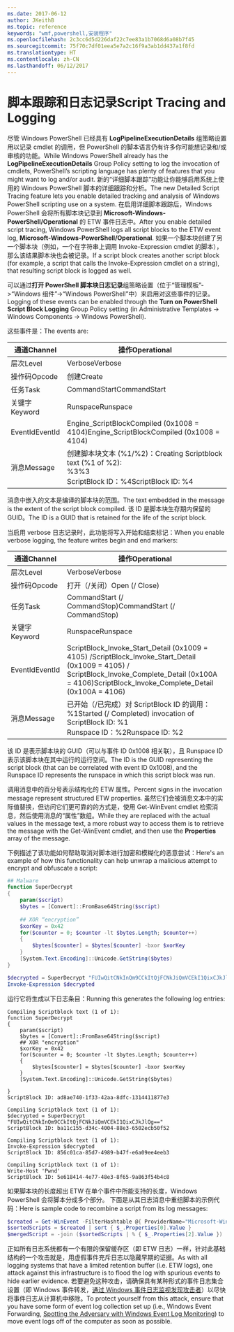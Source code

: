 ```yaml
---
ms.date: 2017-06-12
author: JKeithB
ms.topic: reference
keywords: "wmf,powershell,安装程序"
ms.openlocfilehash: 2c3cc6d5d226daf22c7ee83a1b7068d6a08b7f45
ms.sourcegitcommit: 75f70c7df01eea5e7a2c16f9a3ab1dd437a1f8fd
ms.translationtype: HT
ms.contentlocale: zh-CN
ms.lasthandoff: 06/12/2017
---
```

# <a name="script-tracing-and-logging"></a><span data-ttu-id="8d5e6-102">脚本跟踪和日志记录</span><span class="sxs-lookup"><span data-stu-id="8d5e6-102">Script Tracing and Logging</span></span>

<span data-ttu-id="8d5e6-103">尽管 Windows PowerShell 已经具有 **LogPipelineExecutionDetails** 组策略设置用以记录 cmdlet 的调用，但 PowerShell 的脚本语言仍有许多你可能想记录和/或审核的功能。</span><span class="sxs-lookup"><span data-stu-id="8d5e6-103">While Windows PowerShell already has the **LogPipelineExecutionDetails** Group Policy setting to log the invocation of cmdlets, PowerShell’s scripting language has plenty of features that you might want to log and/or audit.</span></span> <span data-ttu-id="8d5e6-104">新的“详细脚本跟踪”功能让你能够启用系统上使用的 Windows PowerShell 脚本的详细跟踪和分析。</span><span class="sxs-lookup"><span data-stu-id="8d5e6-104">The new Detailed Script Tracing feature lets you enable detailed tracking and analysis of Windows PowerShell scripting use on a system.</span></span> <span data-ttu-id="8d5e6-105">在启用详细脚本跟踪后，Windows PowerShell 会将所有脚本块记录到 **Microsoft-Windows-PowerShell/Operational** 的 ETW 事件日志中。</span><span class="sxs-lookup"><span data-stu-id="8d5e6-105">After you enable detailed script tracing, Windows PowerShell logs all script blocks to the ETW event log, **Microsoft-Windows-PowerShell/Operational**.</span></span> <span data-ttu-id="8d5e6-106">如果一个脚本块创建了另一个脚本块（例如，一个在字符串上调用 Invoke-Expression cmdlet 的脚本），那么该结果脚本块也会被记录。</span><span class="sxs-lookup"><span data-stu-id="8d5e6-106">If a script block creates another script block (for example, a script that calls the Invoke-Expression cmdlet on a string), that resulting script block is logged as well.</span></span>

<span data-ttu-id="8d5e6-107">可以通过**打开 PowerShell 脚本块日志记录**组策略设置（位于“管理模板”->“Windows 组件”->“Windows PowerShell”中）来启用对这些事件的记录。</span><span class="sxs-lookup"><span data-stu-id="8d5e6-107">Logging of these events can be enabled through the **Turn on PowerShell Script Block Logging** Group Policy setting (in Administrative Templates -> Windows Components -> Windows PowerShell).</span></span>

<span data-ttu-id="8d5e6-108">这些事件是：</span><span class="sxs-lookup"><span data-stu-id="8d5e6-108">The events are:</span></span>

| <span data-ttu-id="8d5e6-109">通道</span><span class="sxs-lookup"><span data-stu-id="8d5e6-109">Channel</span></span> | <span data-ttu-id="8d5e6-110">操作</span><span class="sxs-lookup"><span data-stu-id="8d5e6-110">Operational</span></span>                                 |
|---------|---------------------------------------------|
| <span data-ttu-id="8d5e6-111">层次</span><span class="sxs-lookup"><span data-stu-id="8d5e6-111">Level</span></span>   | <span data-ttu-id="8d5e6-112">Verbose</span><span class="sxs-lookup"><span data-stu-id="8d5e6-112">Verbose</span></span>                                     |
| <span data-ttu-id="8d5e6-113">操作码</span><span class="sxs-lookup"><span data-stu-id="8d5e6-113">Opcode</span></span>  | <span data-ttu-id="8d5e6-114">创建</span><span class="sxs-lookup"><span data-stu-id="8d5e6-114">Create</span></span>                                      |
| <span data-ttu-id="8d5e6-115">任务</span><span class="sxs-lookup"><span data-stu-id="8d5e6-115">Task</span></span>    | <span data-ttu-id="8d5e6-116">CommandStart</span><span class="sxs-lookup"><span data-stu-id="8d5e6-116">CommandStart</span></span>                                |
| <span data-ttu-id="8d5e6-117">关键字</span><span class="sxs-lookup"><span data-stu-id="8d5e6-117">Keyword</span></span> | <span data-ttu-id="8d5e6-118">Runspace</span><span class="sxs-lookup"><span data-stu-id="8d5e6-118">Runspace</span></span>                                    |
| <span data-ttu-id="8d5e6-119">EventId</span><span class="sxs-lookup"><span data-stu-id="8d5e6-119">EventId</span></span> | <span data-ttu-id="8d5e6-120">Engine_ScriptBlockCompiled (0x1008 = 4104)</span><span class="sxs-lookup"><span data-stu-id="8d5e6-120">Engine_ScriptBlockCompiled (0x1008 = 4104)</span></span>  |
| <span data-ttu-id="8d5e6-121">消息</span><span class="sxs-lookup"><span data-stu-id="8d5e6-121">Message</span></span> | <span data-ttu-id="8d5e6-122">创建脚本块文本 (%1/%2)：</span><span class="sxs-lookup"><span data-stu-id="8d5e6-122">Creating Scriptblock text (%1 of %2):</span></span> </br> <span data-ttu-id="8d5e6-123">%3</span><span class="sxs-lookup"><span data-stu-id="8d5e6-123">%3</span></span> </br> <span data-ttu-id="8d5e6-124">ScriptBlock ID：%4</span><span class="sxs-lookup"><span data-stu-id="8d5e6-124">ScriptBlock ID: %4</span></span> |


<span data-ttu-id="8d5e6-125">消息中嵌入的文本是编译的脚本块的范围。</span><span class="sxs-lookup"><span data-stu-id="8d5e6-125">The text embedded in the message is the extent of the script block compiled.</span></span> <span data-ttu-id="8d5e6-126">该 ID 是脚本块生存期内保留的 GUID。</span><span class="sxs-lookup"><span data-stu-id="8d5e6-126">The ID is a GUID that is retained for the life of the script block.</span></span>

<span data-ttu-id="8d5e6-127">当启用 verbose 日志记录时，此功能将写入开始和结束标记：</span><span class="sxs-lookup"><span data-stu-id="8d5e6-127">When you enable verbose logging, the feature writes begin and end markers:</span></span>

| <span data-ttu-id="8d5e6-128">通道</span><span class="sxs-lookup"><span data-stu-id="8d5e6-128">Channel</span></span> | <span data-ttu-id="8d5e6-129">操作</span><span class="sxs-lookup"><span data-stu-id="8d5e6-129">Operational</span></span>                                            |
|---------|--------------------------------------------------------|
| <span data-ttu-id="8d5e6-130">层次</span><span class="sxs-lookup"><span data-stu-id="8d5e6-130">Level</span></span>   | <span data-ttu-id="8d5e6-131">Verbose</span><span class="sxs-lookup"><span data-stu-id="8d5e6-131">Verbose</span></span>                                                |
| <span data-ttu-id="8d5e6-132">操作码</span><span class="sxs-lookup"><span data-stu-id="8d5e6-132">Opcode</span></span>  | <span data-ttu-id="8d5e6-133">打开（/关闭）</span><span class="sxs-lookup"><span data-stu-id="8d5e6-133">Open (/ Close)</span></span>                                         |
| <span data-ttu-id="8d5e6-134">任务</span><span class="sxs-lookup"><span data-stu-id="8d5e6-134">Task</span></span>    | <span data-ttu-id="8d5e6-135">CommandStart (/ CommandStop)</span><span class="sxs-lookup"><span data-stu-id="8d5e6-135">CommandStart (/ CommandStop)</span></span>                           |
| <span data-ttu-id="8d5e6-136">关键字</span><span class="sxs-lookup"><span data-stu-id="8d5e6-136">Keyword</span></span> | <span data-ttu-id="8d5e6-137">Runspace</span><span class="sxs-lookup"><span data-stu-id="8d5e6-137">Runspace</span></span>                                               |
| <span data-ttu-id="8d5e6-138">EventId</span><span class="sxs-lookup"><span data-stu-id="8d5e6-138">EventId</span></span> | <span data-ttu-id="8d5e6-139">ScriptBlock\_Invoke\_Start\_Detail (0x1009 = 4105) /</span><span class="sxs-lookup"><span data-stu-id="8d5e6-139">ScriptBlock\_Invoke\_Start\_Detail (0x1009 = 4105) /</span></span> </br> <span data-ttu-id="8d5e6-140">ScriptBlock\_Invoke\_Complete\_Detail (0x100A = 4106)</span><span class="sxs-lookup"><span data-stu-id="8d5e6-140">ScriptBlock\_Invoke\_Complete\_Detail (0x100A = 4106)</span></span> |
| <span data-ttu-id="8d5e6-141">消息</span><span class="sxs-lookup"><span data-stu-id="8d5e6-141">Message</span></span> | <span data-ttu-id="8d5e6-142">已开始（/已完成）对 ScriptBlock ID 的调用：%1</span><span class="sxs-lookup"><span data-stu-id="8d5e6-142">Started (/ Completed) invocation of ScriptBlock ID: %1</span></span> </br> <span data-ttu-id="8d5e6-143">Runspace ID：%2</span><span class="sxs-lookup"><span data-stu-id="8d5e6-143">Runspace ID: %2</span></span> |

<span data-ttu-id="8d5e6-144">该 ID 是表示脚本块的 GUID（可以与事件 ID 0x1008 相关联），且 Runspace ID 表示该脚本块在其中运行的运行空间。</span><span class="sxs-lookup"><span data-stu-id="8d5e6-144">The ID is the GUID representing the script block (that can be correlated with event ID 0x1008), and the Runspace ID represents the runspace in which this script block was run.</span></span>

<span data-ttu-id="8d5e6-145">调用消息中的百分号表示结构化的 ETW 属性。</span><span class="sxs-lookup"><span data-stu-id="8d5e6-145">Percent signs in the invocation message represent structured ETW properties.</span></span> <span data-ttu-id="8d5e6-146">虽然它们会被消息文本中的实际值替换，但访问它们更可靠的的方式是，使用 Get-WinEvent cmdlet 检索消息，然后使用消息的“属性”数组。</span><span class="sxs-lookup"><span data-stu-id="8d5e6-146">While they are replaced with the actual values in the message text, a more robust way to access them is to retrieve the message with the Get-WinEvent cmdlet, and then use the **Properties** array of the message.</span></span>

<span data-ttu-id="8d5e6-147">下例描述了该功能如何帮助取消对脚本进行加密和模糊化的恶意尝试：</span><span class="sxs-lookup"><span data-stu-id="8d5e6-147">Here's an example of how this functionality can help unwrap a malicious attempt to encrypt and obfuscate a script:</span></span>

```powershell
## Malware
function SuperDecrypt
{
    param($script)
    $bytes = [Convert]::FromBase64String($script)
             
    ## XOR “encryption”
    $xorKey = 0x42
    for($counter = 0; $counter -lt $bytes.Length; $counter++)
    {
        $bytes[$counter] = $bytes[$counter] -bxor $xorKey
    }
    [System.Text.Encoding]::Unicode.GetString($bytes)
}

$decrypted = SuperDecrypt "FUIwQitCNkInQm9CCkItQjFCNkJiQmVCEkI1QixCJkJlQg=="
Invoke-Expression $decrypted
```

<span data-ttu-id="8d5e6-148">运行它将生成以下日志条目：</span><span class="sxs-lookup"><span data-stu-id="8d5e6-148">Running this generates the following log entries:</span></span>

```
Compiling Scriptblock text (1 of 1):
function SuperDecrypt
{
    param($script)
    $bytes = [Convert]::FromBase64String($script)
    ## XOR "encryption"
    $xorKey = 0x42
    for($counter = 0; $counter -lt $bytes.Length; $counter++)
    {
        $bytes[$counter] = $bytes[$counter] -bxor $xorKey
    }
    [System.Text.Encoding]::Unicode.GetString($bytes)

}
ScriptBlock ID: ad8ae740-1f33-42aa-8dfc-1314411877e3

Compiling Scriptblock text (1 of 1):
$decrypted = SuperDecrypt "FUIwQitCNkInQm9CCkItQjFCNkJiQmVCEkI1QixCJkJlQg=="
ScriptBlock ID: ba11c155-d34c-4004-88e3-6502ecb50f52

Compiling Scriptblock text (1 of 1):
Invoke-Expression $decrypted
ScriptBlock ID: 856c01ca-85d7-4989-b47f-e6a09ee4eeb3

Compiling Scriptblock text (1 of 1):
Write-Host 'Pwnd'
ScriptBlock ID: 5e618414-4e77-48e3-8f65-9a863f54b4c8
```

如果脚本块的长度超出 ETW 在单个事件中所能支持的长度，Windows PowerShell 会将脚本分成多个部分。 <span data-ttu-id="8d5e6-150">下面是从其日志消息中重组脚本的示例代码：</span><span class="sxs-lookup"><span data-stu-id="8d5e6-150">Here is sample code to recombine a script from its log messages:</span></span>

```powershell
$created = Get-WinEvent -FilterHashtable @{ ProviderName="Microsoft-Windows-PowerShell"; Id = 4104 } | Where-Object { $_.<...> }
$sortedScripts = $created | sort { $_.Properties[0].Value }
$mergedScript = -join ($sortedScripts | % { $_.Properties[2].Value })
```

<span data-ttu-id="8d5e6-151">正如所有日志系统都有一个有限的保留缓存区（即 ETW 日志）一样，针对此基础结构的一个攻击就是，用虚假事件充斥日志以隐藏早期的证据。</span><span class="sxs-lookup"><span data-stu-id="8d5e6-151">As with all logging systems that have a limited retention buffer (i.e. ETW logs), one attack against this infrastructure is to flood the log with spurious events to hide earlier evidence.</span></span> <span data-ttu-id="8d5e6-152">若要避免这种攻击，请确保具有某种形式的事件日志集合设置（即 Windows 事件转发，[通过 Windows 事件日志监视发现攻击者](http://www.nsa.gov/ia/_files/app/Spotting_the_Adversary_with_Windows_Event_Log_Monitoring.pdf)）以尽快将事件日志从计算机中移除。</span><span class="sxs-lookup"><span data-stu-id="8d5e6-152">To protect yourself from this attack, ensure that you have some form of event log collection set up (i.e., Windows Event Forwarding, [Spotting the Adversary with Windows Event Log Monitoring](http://www.nsa.gov/ia/_files/app/Spotting_the_Adversary_with_Windows_Event_Log_Monitoring.pdf)) to move event logs off of the computer as soon as possible.</span></span>

